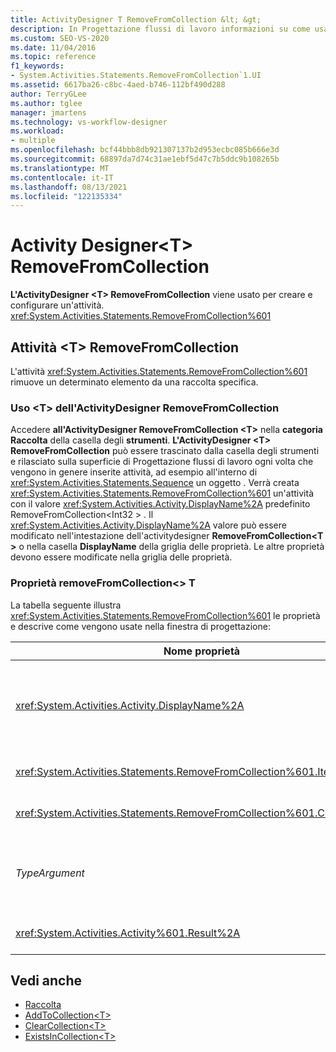 ```yaml
---
title: ActivityDesigner T RemoveFromCollection &lt; &gt;
description: In Progettazione flussi di lavoro informazioni su come usare l'ActivityDesigner RemoveFromCollection <T> per creare e configurare un'attività RemoveFromCollection. <T>
ms.custom: SEO-VS-2020
ms.date: 11/04/2016
ms.topic: reference
f1_keywords:
- System.Activities.Statements.RemoveFromCollection`1.UI
ms.assetid: 6617ba26-c8bc-4aed-b746-112bf490d288
author: TerryGLee
ms.author: tglee
manager: jmartens
ms.technology: vs-workflow-designer
ms.workload:
- multiple
ms.openlocfilehash: bcf44bbb8db921307137b2d953ecbc085b666e3d
ms.sourcegitcommit: 68897da7d74c31ae1ebf5d47c7b5ddc9b108265b
ms.translationtype: MT
ms.contentlocale: it-IT
ms.lasthandoff: 08/13/2021
ms.locfileid: "122135334"
---
```

# <a name="removefromcollectiont-activity-designer"></a>Activity Designer\<T> RemoveFromCollection

**L'ActivityDesigner \<T> RemoveFromCollection** viene usato per creare e configurare un'attività. <xref:System.Activities.Statements.RemoveFromCollection%601>

## <a name="the-removefromcollectiontactivity"></a>Attività \<T> RemoveFromCollection

L'attività <xref:System.Activities.Statements.RemoveFromCollection%601> rimuove un determinato elemento da una raccolta specifica.

### <a name="using-the-removefromcollectiont-activity-designer"></a>Uso \<T> dell'ActivityDesigner RemoveFromCollection

Accedere **all'ActivityDesigner RemoveFromCollection \<T>** nella **categoria Raccolta** della casella degli **strumenti**.
**L'ActivityDesigner \<T> RemoveFromCollection** può essere  trascinato dalla casella degli strumenti e rilasciato sulla superficie di Progettazione flussi di lavoro ogni volta che vengono in genere inserite attività, ad esempio all'interno di <xref:System.Activities.Statements.Sequence> un oggetto . Verrà creata <xref:System.Activities.Statements.RemoveFromCollection%601> un'attività con il valore <xref:System.Activities.Activity.DisplayName%2A> predefinito RemoveFromCollection<Int32 \> . Il <xref:System.Activities.Activity.DisplayName%2A> valore può essere modificato nell'intestazione dell'activitydesigner **RemoveFromCollection<T \>** o nella casella **DisplayName** della griglia delle proprietà. Le altre proprietà devono essere modificate nella griglia delle proprietà.

### <a name="the-removefromcollectiont-properties"></a>Proprietà removeFromCollection<\> T

La tabella seguente illustra <xref:System.Activities.Statements.RemoveFromCollection%601> le proprietà e descrive come vengono usate nella finestra di progettazione:

|Nome proprietà|Obbligatoria|Utilizzo|
|-|--------------|-|
|<xref:System.Activities.Activity.DisplayName%2A>|Falso|Nome descrittivo facoltativo dell'attività <xref:System.Activities.Statements.RemoveFromCollection%601>. Il valore predefinito è RemoveFromCollection<Int32 \> .<br /><br /> Sebbene la proprietà <xref:System.Activities.Activity.DisplayName%2A> non sia obbligatoria, se ne consiglia l'uso.|
|<xref:System.Activities.Statements.RemoveFromCollection%601.Item%2A>|Vero|Elemento da rimuovere **dall'insieme \<T>**. Questo elemento è di tipo *T*, che è di tipo *TypeArgument*. Per specificare l'elemento, digitare un'espressione Visual Basic nella griglia delle proprietà.|
|<xref:System.Activities.Statements.RemoveFromCollection%601.Collection%2A>|Vero|Raccolta da cui rimuovere l'elemento. Questa raccolta è di tipo **ICollection<TypeArgument \> .** Per specificare la raccolta, digitare un'Visual Basic nella griglia delle proprietà.|
|*TypeArgument*|Vero|Tipo T degli elementi contenuti in <xref:System.Collections.Generic.ICollection%601>. Per impostazione predefinita, questo *tipo TypeArgument* è impostato su **Int32.** Per modificare il tipo, modificare il valore di *TypeArgument* nella casella combinata nella griglia delle proprietà.|
|<xref:System.Activities.Activity%601.Result%2A>|Falso|Valore che indica se l'elemento specificato è stato rimosso dalla raccolta. Per specificare una variabile da associare al risultato, digitare una variabile Visual Basic nella griglia delle proprietà.|

## <a name="see-also"></a>Vedi anche

- [Raccolta](../workflow-designer/collection-activity-designers.md)
- [AddToCollection\<T>](../workflow-designer/addtocollection-t-activity-designer.md)
- [ClearCollection\<T>](../workflow-designer/clearcollection-t-activity-designer.md)
- [ExistsInCollection\<T>](../workflow-designer/existsincollection-t-activity-designer.md)